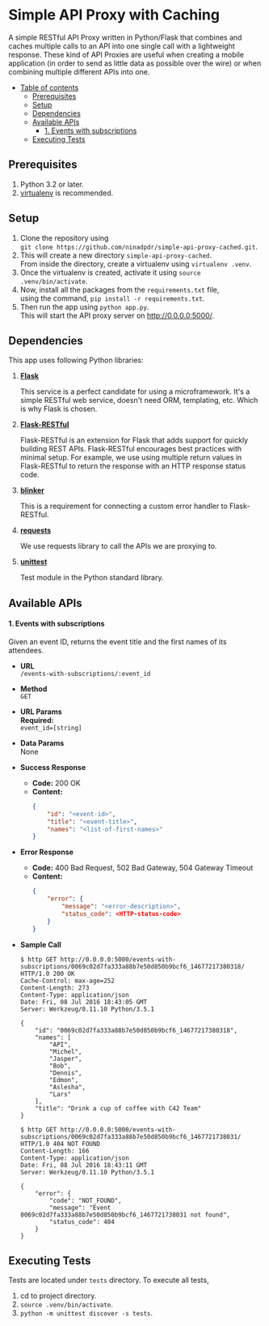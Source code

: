 # Simple API Proxy with Caching
A simple RESTful API Proxy written in Python/Flask that combines and caches multiple calls to an API into one single
call with a lightweight response. These kind of API Proxies are useful when creating a mobile application (in
order to send as little data as possible over the wire) or when combining multiple different APIs into one.


- [Table of contents](#table-of-contents)
	- [Prerequisites](#prerequisites)
	- [Setup](#setup)
	- [Dependencies](#dependencies)
	- [Available APIs](#available-apis)
		- [1. Events with subscriptions](#1-events-with-subscriptions)
	- [Executing Tests](#executing-tests)


## Prerequisites
 1. Python 3.2 or later.
 2. [virtualenv](https://virtualenv.pypa.io/en/stable/) is recommended.

## Setup
 1. Clone the repository using  
    `git clone https://github.com/ninadpdr/simple-api-proxy-cached.git`.
 2. This will create a new directory `simple-api-proxy-cached`.  
    From inside the directory, create a virtualenv using `virtualenv .venv`.
 3. Once the virtualenv is created, activate it using `source .venv/bin/activate`.
 4. Now, install all the packages from the `requirements.txt` file,  
    using the command, `pip install -r requirements.txt`.
 5. Then run the app using `python app.py`.  
    This will start the API proxy server on http://0.0.0.0:5000/.

## Dependencies
This app uses following Python libraries:

 1. **[Flask](http://flask.pocoo.org/docs/0.11/)**
 
    This service is a perfect candidate for using a microframework. It's a simple RESTful web service, doesn't
    need ORM, templating, etc. Which is why Flask is chosen.
 2. **[Flask-RESTful](http://flask-restful-cn.readthedocs.io/en/0.3.5/index.html)**
 
	Flask-RESTful is an extension for Flask that adds support for quickly building REST APIs. Flask-RESTful
	encourages best practices with minimal setup. For example, we use using multiple return values in
	Flask-RESTful to return the response with an HTTP response status code.
 3. **[blinker](https://pythonhosted.org/blinker/)**
 
	This is a requirement for connecting a custom error handler to Flask-RESTful.
 4. **[requests](http://docs.python-requests.org/en/master/)**
 
    We use requests library to call the APIs we are proxying to.
 5. **[unittest](https://docs.python.org/3.5/library/unittest.html)**
 
    Test module in the Python standard library.
    
## Available APIs

#### 1. Events with subscriptions
Given an event ID, returns the event title and the first names of its attendees.

 - **URL**  
   `/events-with-subscriptions/:event_id` 
 - **Method**  
   `GET`
 - **URL Params**  
   **Required:**  
   `event_id=[string]`
 - **Data Params**  
   None
 - **Success Response**
	 - **Code:** 200 OK
	 - **Content:**  
       ```json
       {
           "id": "<event-id>",
           "title": "<event-title>",
           "names": "<list-of-first-names>"
       }
       ```
 - **Error Response**
	 - **Code:** 400 Bad Request, 502 Bad Gateway, 504 Gateway Timeout
	 - **Content:**  
       ```json
       {
           "error": {
               "message": "<error-description>", 
               "status_code": <HTTP-status-code>
           }
       }
       ```
 - **Sample Call**

   ```
   $ http GET http://0.0.0.0:5000/events-with-subscriptions/0069c02d7fa333a88b7e50d850b9bcf6_14677217380318/
   HTTP/1.0 200 OK
   Cache-Control: max-age=252
   Content-Length: 273
   Content-Type: application/json
   Date: Fri, 08 Jul 2016 18:43:05 GMT
   Server: Werkzeug/0.11.10 Python/3.5.1
   
   {
       "id": "0069c02d7fa333a88b7e50d850b9bcf6_14677217380318", 
       "names": [
           "API", 
           "Michel", 
           "Jasper", 
           "Bob", 
           "Dennis", 
           "Edmon", 
           "Aslesha", 
           "Lars"
       ], 
       "title": "Drink a cup of coffee with C42 Team"
   }
   
   $ http GET http://0.0.0.0:5000/events-with-subscriptions/0069c02d7fa333a88b7e50d850b9bcf6_1467721738031/
   HTTP/1.0 404 NOT FOUND
   Content-Length: 166
   Content-Type: application/json
   Date: Fri, 08 Jul 2016 18:43:11 GMT
   Server: Werkzeug/0.11.10 Python/3.5.1
   
   {
       "error": {
           "code": "NOT_FOUND", 
           "message": "Event 0069c02d7fa333a88b7e50d850b9bcf6_1467721738031 not found", 
           "status_code": 404
       }
   }
   ```

## Executing Tests
Tests are located under `tests` directory. To execute all tests,

 1. cd to project directory.
 2. `source .venv/bin/activate`.
 3. `python -m unittest discover -s tests`.
